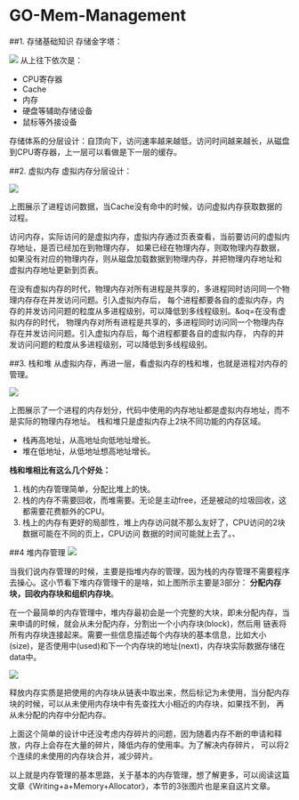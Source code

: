 # GO-Mem-Management

##1. 存储基础知识
存储金字塔：

![](https://segmentfault.com/img/remote/1460000020338431)
从上往下依次是：
* CPU寄存器
* Cache
* 内存
* 硬盘等辅助存储设备
* 鼠标等外接设备

存储体系的分层设计：自顶向下，访问速率越来越低，访问时间越来越长，从磁盘到CPU寄存器，上一层可以看做是下一层的缓存。

##2. 虚拟内存
虚拟内存分层设计：

![](https://segmentfault.com/img/remote/1460000020338434)

上图展示了进程访问数据，当Cache没有命中的时候，访问虚拟内存获取数据的过程。

访问内存，实际访问的是虚拟内存，虚拟内存通过页表查看，当前要访问的虚拟内存地址，是否已经加在到物理内存，
如果已经在物理内存，则取物理内存数据，如果没有对应的物理内存，则从磁盘加载数据到物理内存，并把物理内存地址和
虚拟内存地址更新到页表。

在没有虚拟内存的时代，物理内存对所有进程是共享的，多进程同时访问同一个物理内存存在并发访问问题。引入虚拟内存后，
每个进程都要各自的虚拟内存，内存的并发访问问题的粒度从多进程级别，可以降低到多线程级别。&oq=在没有虚拟内存的时代，
物理内存对所有进程是共享的，多进程同时访问同一个物理内存存在并发访问问题。引入虚拟内存后，每个进程都要各自的虚拟内存，
内存的并发访问问题的粒度从多进程级别，可以降低到多线程级别。

##3. 栈和堆
从虚拟内存，再进一层，看虚拟内存的栈和堆，也就是进程对内存的管理。

![](https://segmentfault.com/img/remote/1460000020338435)

上图展示了一个进程的内存划分，代码中使用的内存地址都是虚拟内存地址，而不是实际的物理内存地址。
栈和堆只是虚拟内存上2块不同功能的内存区域。
* 栈再高地址，从高地址向低地址增长。
* 堆在低地址，从低地址想高地址增长。

**栈和堆相比有这么几个好处：**
1. 栈的内存管理简单，分配比堆上的快。
2. 栈的内存不需要回收，而堆需要。无论是主动free，还是被动的垃圾回收，这都需要花费额外的CPU。
3. 栈上的内存有更好的局部性，堆上内存访问就不那么友好了，CPU访问的2块数据可能在不同的页上，CPU访问
数据的时间可能就上去了。、

##4 堆内存管理
![](https://segmentfault.com/img/remote/1460000020338436)

当我们说内存管理的时候，主要是指堆内存的管理，因为栈的内存管理不需要程序去操心。这小节看下堆内存管理干的是啥，如上图所示主要是3部分：
**分配内存块，回收内存块和组织内存块**。

在一个最简单的内存管理中，堆内存最初会是一个完整的大块，即未分配内存，当来申请的时候，就会从未分配内存，分割出一个小内存块(block)，然后用
链表将所有内存块连接起来。需要一些信息描述每个内存块的基本信息，比如大小(size)，是否使用中(used)和下一个内存块的地址(next)，内存块实际数据存储在data中。

![](https://segmentfault.com/img/remote/1460000020338437)

释放内存实质是把使用的内存块从链表中取出来，然后标记为未使用，当分配内存块的时候，可以从未使用内存块中有先查找大小相近的内存块，如果找不到，
再从未分配的内存中分配内存。

上面这个简单的设计中还没考虑内存碎片的问题，因为随着内存不断的申请和释放，内存上会存在大量的碎片，降低内存的使用率。为了解决内存碎片，
可以将2个连续的未使用的内存块合并，减少碎片。

以上就是内存管理的基本思路，关于基本的内存管理，想了解更多，可以阅读这篇文章《Writing+a+Memory+Allocator》，本节的3张图片也是来自这片文章。

